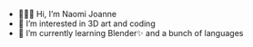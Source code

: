 - 👩🏽‍💻 Hi, I’m Naomi Joanne
- 👀 I’m interested in 3D art and coding
- 🌱 I’m currently learning Blender✨ and a bunch of languages

<!---
NaomiJoanne/NaomiJoanne is a ✨ special ✨ repository because its `README.md` (this file) appears on your GitHub profile.
You can click the Preview link to take a look at your changes.
--->
